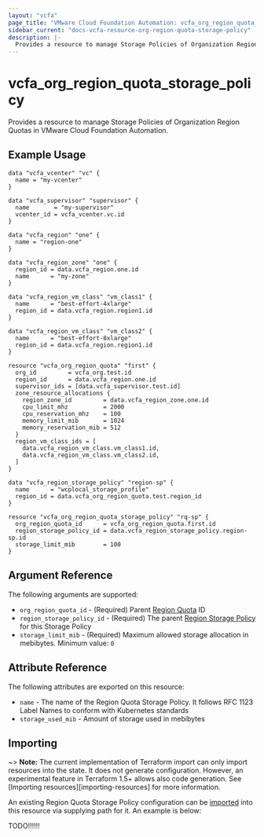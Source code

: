 ```yaml
---
layout: "vcfa"
page_title: "VMware Cloud Foundation Automation: vcfa_org_region_quota_storage_policy"
sidebar_current: "docs-vcfa-resource-org-region-quota-storage-policy"
description: |-
  Provides a resource to manage Storage Policies of Organization Region Quotas in VMware Cloud Foundation Automation.
---
```


# vcfa\_org\_region\_quota\_storage\_policy

Provides a resource to manage Storage Policies of Organization Region Quotas in VMware Cloud Foundation Automation.

## Example Usage

```hcl
data "vcfa_vcenter" "vc" {
  name = "my-vcenter"
}

data "vcfa_supervisor" "supervisor" {
  name       = "my-supervisor"
  vcenter_id = vcfa_vcenter.vc.id
}

data "vcfa_region" "one" {
  name = "region-one"
}

data "vcfa_region_zone" "one" {
  region_id = data.vcfa_region.one.id
  name      = "my-zone"
}

data "vcfa_region_vm_class" "vm_class1" {
  name      = "best-effort-4xlarge"
  region_id = data.vcfa_region.region1.id
}

data "vcfa_region_vm_class" "vm_class2" {
  name      = "best-effort-8xlarge"
  region_id = data.vcfa_region.region1.id
}

resource "vcfa_org_region_quota" "first" {
  org_id         = vcfa_org.test.id
  region_id      = data.vcfa_region.one.id
  supervisor_ids = [data.vcfa_supervisor.test.id]
  zone_resource_allocations {
    region_zone_id         = data.vcfa_region_zone.one.id
    cpu_limit_mhz          = 2000
    cpu_reservation_mhz    = 100
    memory_limit_mib       = 1024
    memory_reservation_mib = 512
  }
  region_vm_class_ids = [
    data.vcfa_region_vm_class.vm_class1.id,
    data.vcfa_region_vm_class.vm_class2.id,
  ]
}

data "vcfa_region_storage_policy" "region-sp" {
  name      = "wcplocal_storage_profile"
  region_id = data.vcfa_org_region_quota.test.region_id
}

resource "vcfa_org_region_quota_storage_policy" "rq-sp" {
  org_region_quota_id      = vcfa_org_region_quota.first.id
  region_storage_policy_id = data.vcfa_region_storage_policy.region-sp.id
  storage_limit_mib        = 100
}
```

## Argument Reference

The following arguments are supported:

- `org_region_quota_id` - (Required) Parent [Region Quota](/providers/vmware/vcfa/latest/docs/data-sources/org_region_quota) ID
- `region_storage_policy_id` - (Required) The parent [Region Storage Policy](/providers/vmware/vcfa/latest/docs/data-sources/region_storage_policy) for this Storage Policy
- `storage_limit_mib` - (Required) Maximum allowed storage allocation in mebibytes. Minimum value: `0`

## Attribute Reference

The following attributes are exported on this resource:

- `name` - The name of the Region Quota Storage Policy. It follows RFC 1123 Label Names to conform with Kubernetes standards
- `storage_used_mib` - Amount of storage used in mebibytes

## Importing

~> **Note:** The current implementation of Terraform import can only import resources into the
state. It does not generate configuration. However, an experimental feature in Terraform 1.5+ allows
also code generation. See [Importing resources][importing-resources] for more information.

An existing Region Quota Storage Policy configuration can be [imported][docs-import] into this resource
via supplying path for it. An example is
below:

[docs-import]: https://www.terraform.io/docs/import/

TODO!!!!!!